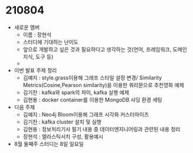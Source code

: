 # 210804

* 새로운 멤버
  * 이름 : 장현석
  * 스터디에 기대하는 난이도
  * 앞으로 개발하고 싶은 것과 필요하다고 생각하는 것(언어, 프레임워크, 도메인지식, 도구 등)
  * 
* 이번 발표 주제 정리
  * 김예지 : style.grass이용해 그래프 스타일 설정 변경/ Similarity Metrics(Cosine,Pearson similarity)을 이용한 쿼리문으로 추천영화 예제
  * 김기찬 : kafka와 spark의 차이, kafka 실행 예제
  * 김현용 : docker container를 이용한 MongoDB 샤딩 환경 세팅
* 다음 주제
  * 김예지 : Neo4j Bloom이용해 그래프 시각화 커스터마이즈
  * 김기찬 : kafka cluster 설치 및 실행
  * 김현용 : 정보처리기사 필기 내용 중 데이터엔지니어링과 관련된 내용 정리
  * 장현석 : 엘라스틱서치 구성, 활용예시
* 8월 둘째주 스터디는 8일 일요일